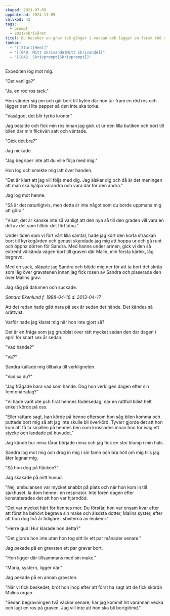 ```yaml
---
skapad: 2021-07-09
uppdaterad: 2024-11-09
valvkod: 42
tags:
  - prompt
  - 2021/skrivåret
titel: Du besöker en grav två gånger i veckan och lägger en färsk röd ros
länkar:
  - "[[Start|Hem]]"
  - "[[040. Mitt skrivande|Mitt skrivande]]"
  - "[[042. Skrivprompt|Skrivprompt]]"
---
```

Expediten log mot mig.

"Det vanliga?"

"Ja, en röd ros tack."

Hon vänder sig om och går bort till kylen där hon tar fram en röd ros och lägger den i lite papper så den inte ska torka.

"Vasågod, det blir fyrtio kronor."

Jag betalde och fick min ros innan jag gick ut ur den lilla butiken och bort till bilen där min flickvän satt och väntade.

"Gick det bra?"

Jag nickade.

"Jag begriper inte att du ville följa med mig."

Hon log och smekte mig lätt över handen.

"Det är klart att jag vill följa med dig. Jag älskar dig och då är det meningen att man ska hjälpa varandra och vara där för den andra."

Jag log mot henne.

"Så är det naturligtvis, men detta är inte något som du borde uppmana mig att göra."

"Visst, det är kanske inte så vanligt att den nya så till den graden vill vara en del av det som tillhör det förflutna."

Under tiden som vi fört vårt lilla samtal, hade jag kört den korta sträckan bort till kyrkogården och genast skyndade jag mig att hoppa ur och gå runt och öppna dörren för Sandra. Med hanne under armen, gick vi den så extremt välkända vägen bort till graven där Malin, min första kärlek, låg begravd.

Med en suck, släppte jag Sandra och böjde mig ner för att ta bort det skräp som låg över gravstenen innan jag fick rosen av Sandra och plaserade den över Malins grav.

Jag såg på datumen och suckade.

*Sandra Ekenlund f. 1998-04-16 d. 2013-04-17*

Att det redan hade gått nära på sex år sedan det hände. Det kändes så orättvist.

Varför hade jag klarat mig när hon inte gjort så? 

Det är en fråga som jag grubblat över rätt mycket sedan den där dagen i april för snart sex år sedan.

"Vad hände?"

"Va?"

Sandra kallade mig tillbaka till verkligneten.

"Vad sa du?"

"Jag frågade bara vad som hände. Dog hon verkligen dagen efter sin femtonårsdag?"

"Vi hade varit ute pch firat hennes födelsedag, när en rattfull bilist helt enkelt körde på oss.

"Eller rättare sagt, han körde på henne eftersom hon såg bilen komma och puttade bort mig så att jag inte skulle bli överkörd. Tyvärr gjorde det att hon kom att få ta smällen på hennes ben som krossades innan hon for iväg ett stycke och landade på huvudet."

Jag kände hur mina tårar började rinna och jag fick en stor klump i min hals.

Sandra log mot mig och drog in mig i sin famn och bra höll om mig  tills jag åter lugnar mig.

"Så hon dog på fläcken?"

Jag skakade på mitt huvud.

"Nej, ambulansen var mycket snabbt på plats och när hon kom in till sjukhuset, la dom henne i en respirator. Inte fören dagen efter konstaterades det att hon var hjärndöd.

"Det var mycket hårt för hennes mor. Du förstår, hon var ensam kvar efter att först ha behövt begrava sin make och älsdsta dotter, Malins syster, efter att hon dog två år tidigare i sbviterna av leukemi."

"Herre gud! Hur klarade hon detta?"

"Det gjorde hon inte utan hon tog sitt liv ett par månader senare."

Jag pekade på en gravsten ett par gravar bort.

"Hon ligger där tillsammans med sin make."

"Maria, systern, ligger där."

Jag pekade på en annan gravsten.

"När vi fick beskedet, bröt hon ihop efter att först ha sagt att de fick skörda Malins organ.

"Sedan begravningen två väckor senare, har jag kommit hit varannan vecka och lagt en ros på graven. Jag vill inte att hon ska bli bortglömd."

